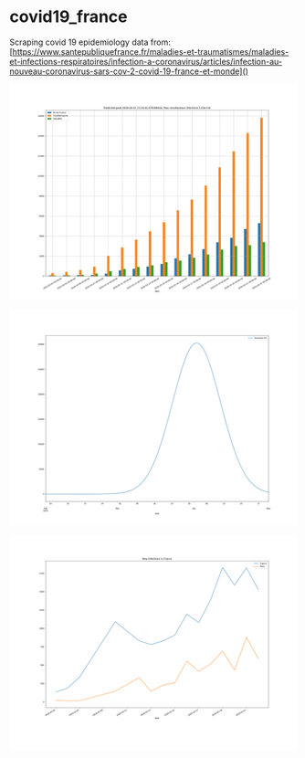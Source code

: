 # covid19_france
Scraping covid 19 epidemiology data from: 
[https://www.santepubliquefrance.fr/maladies-et-traumatismes/maladies-et-infections-respiratoires/infection-a-coronavirus/articles/infection-au-nouveau-coronavirus-sars-cov-2-covid-19-france-et-monde]()

![alt text](summary.png)

![alt text](fit.png)

![alt text](new_infections.png)


